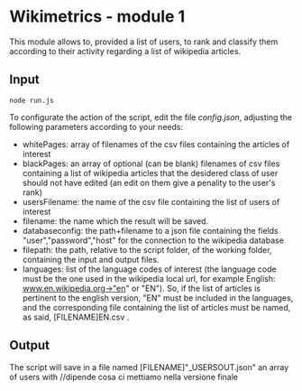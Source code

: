 Wikimetrics - module 1
======================

This module allows to, provided a list of users, to rank and classify them according to their activity regarding a list of wikipedia articles.

Input
-----
```
node run.js
```

To configurate the action of the script, edit the file *config.json*, adjusting the following parameters according to your needs:

* whitePages: array of filenames of the csv files containing the articles of interest
* blackPages: an array of optional (can be blank) filenames of csv files containing a list of wikipedia articles that the desidered class of user should not have edited (an edit on them give a penality to the user's rank)
* usersFilename: the name of the csv file containing the list of users of interest
* filename: the name which the result will be saved.
* databaseconfig: the path+filename to a json file containing the fields "user","password","host" for the connection to the wikipedia database
* filepath: the path, relative to the script folder, of the working folder, containing the input and output files.
* languages: list of the language codes of interest (the language code must be the one used in the wikipedia local url, for example English: www.en.wikipedia.org->"en" or "EN"). So, if the list of articles is pertinent to the english version, "EN" must be included in the languages, and the corresponding file containing the list of articles must be named, as said, [FILENAME]EN.csv .

Output
------
The script will save in a file named [FILENAME]"_USERSOUT.json" an array of users with //dipende cosa ci mettiamo nella versione finale
